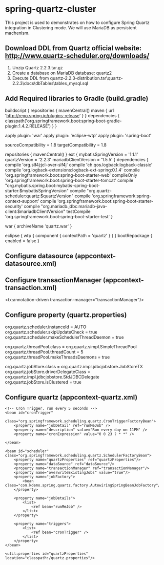 # spring-quartz-cluster

This project is used to demonstrates on how to configure Spring Quartz integration in Clustering mode. 
We will use MariaDB as persistent machenism.

## Download DDL from Quartz official website: http://www.quartz-scheduler.org/downloads/
1. Unzip Quartz 2.2.3.tar.gz
2. Create a database on MariaDB database: quartz2
2. Execute DDL from quartz-2.2.3-distribution.tar\quartz-2.2.3\docs\dbTables\tables_mysql.sql

## Add Required libraries to Gradle (build.gradle)
buildscript {
	repositories {
        mavenCentral()
        maven { url 'http://repo.spring.io/plugins-release' }
    }
    dependencies {
        classpath('org.springframework.boot:spring-boot-gradle-plugin:1.4.2.RELEASE')
    }
}

apply plugin: 'war'
apply plugin: 'eclipse-wtp'
apply plugin: 'spring-boot'

sourceCompatibility = 1.8
targetCompatibility = 1.8

repositories {
    mavenCentral()
}
ext {
	mybatisSpringVersion = '1.1.1'
	quartzVersion = '2.2.3'
	mariadbClientVersion = '1.5.5'
}
dependencies {
	compile 'org.slf4j:jcl-over-slf4j'
	compile 'ch.qos.logback:logback-classic'
	compile 'org.logback-extensions:logback-ext-spring:0.1.4'
	compile 'org.springframework.boot:spring-boot-starter-web'
	compileOnly 'org.springframework.boot:spring-boot-starter-tomcat'
	compile "org.mybatis.spring.boot:mybatis-spring-boot-starter:$mybatisSpringVersion"
	compile "org.quartz-scheduler:quartz:$quartzVersion"
	compile 'org.springframework:spring-context-support'
	compile 'org.springframework.boot:spring-boot-starter-security'
	compile "org.mariadb.jdbc:mariadb-java-client:$mariadbClientVersion"
	testCompile 'org.springframework.boot:spring-boot-starter-test'
}

war {
	archiveName 'quartz.war'
}

eclipse {
  wtp {
    component {
      contextPath = 'quartz'
    }
  }
}
bootRepackage {
    enabled = false
}


## Configure datasource (appcontext-datasource.xml)
<bean id="dataSource" class="org.springframework.jdbc.datasource.DriverManagerDataSource">
		<property name="driverClassName" value="org.mariadb.jdbc.MariaDbDataSource" />
		<property name="url" value="jdbc:mysql://127.0.0.1:3306/quartz2" />
		<property name="username" value="root" />
		<property name="password" value="123" />
</bean>


## Configure transactionManager (appcontext-transaction.xml)
<bean id="transactionManager"
		class="org.springframework.jdbc.datasource.DataSourceTransactionManager"
		p:dataSource-ref="dataSource" />
<tx:annotation-driven transaction-manager="transactionManager"/>

## Configure property (quartz.properties)
org.quartz.scheduler.instanceId = AUTO
org.quartz.scheduler.skipUpdateCheck = true
org.quartz.scheduler.makeSchedulerThreadDaemon = true

org.quartz.threadPool.class = org.quartz.simpl.SimpleThreadPool
org.quartz.threadPool.threadCount = 5
org.quartz.threadPool.makeThreadsDaemons = true

org.quartz.jobStore.class = org.quartz.impl.jdbcjobstore.JobStoreTX
org.quartz.jobStore.driverDelegateClass = org.quartz.impl.jdbcjobstore.StdJDBCDelegate
org.quartz.jobStore.isClustered = true

## Configure quartz (appcontext-quartz.xml)
  <bean name="runMeJob" class="org.springframework.scheduling.quartz.JobDetailFactoryBean">
	    <property name="jobClass" value="com.kdemo.spring.quartz.job.Job1" />
	    <property name="group" value="MY_JOBS_GROUP" />
	    <property name="description" value="Just run for test"/>
	    <property name="durability" value="true" />
	</bean>
	

	<!-- Cron Trigger, run every 5 seconds -->
	<bean id="cronTrigger"
                class="org.springframework.scheduling.quartz.CronTriggerFactoryBean">
		<property name="jobDetail" ref="runMeJob" />
		<property name="description" value="Run every day on 11PM" />
		<property name="cronExpression" value="0 0 23 ? * *" />

	</bean>

	<bean id="scheduler" class="org.springframework.scheduling.quartz.SchedulerFactoryBean">
		<property name="quartzProperties" ref="quartzProperties"/>
		<property name="dataSource" ref="dataSource"/>
		<property name="transactionManager" ref="transactionManager"/>
		<property name="overwriteExistingJobs" value="true"/>
		<property name="jobFactory">
			<bean class="com.kdemo.spring.quartz.factory.AutowiringSpringBeanJobFactory"/>
		</property>
		
		<property name="jobDetails">
			<list>
				<ref bean="runMeJob" />
			</list>
		</property>

		<property name="triggers">
			<list>
				<ref bean="cronTrigger" />
			</list>
		</property>
	</bean>
	
	<util:properties id="quartzProperties" location="classpath:/quartz.properties"/>


